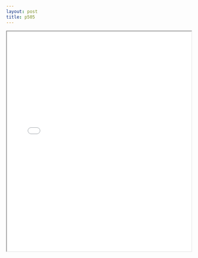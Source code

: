 ```yaml
---
layout: post
title: p505
---
```


<div class="pdf-container">
<iframe src="/ea/assets/pdfs/misc/p505.pdf" height="600" width="100%" allowFullScreen="true"></iframe>
</div>


